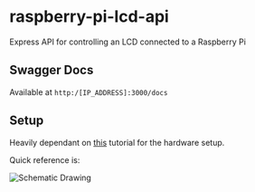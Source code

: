 # raspberry-pi-lcd-api

Express API for controlling an LCD connected to a Raspberry Pi

## Swagger Docs

Available at `http:/[IP_ADDRESS]:3000/docs`

## Setup

Heavily dependant on [this](https://tutorials-raspberrypi.com/control-a-raspberry-pi-hd44780-lcd-display-via-i2c/) tutorial for the hardware setup.

Quick reference is:

![Schematic Drawing](https://github.com/aboyce/raspberry-pi-lcd-api/docs/hd44780-i2c.png 'Schematic Drawing')
